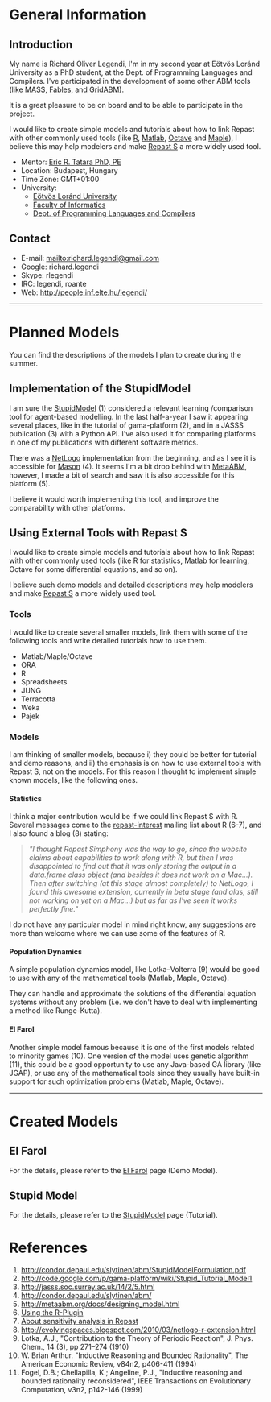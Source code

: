 # General Information #

## Introduction ##

My name is Richard Oliver Legendi, I'm in my second year at Eötvös Loránd University as a PhD student, at the Dept. of Programming Languages and Compilers. I've participated in the development of some other ABM tools (like [MASS](http://mass.aitia.ai/), [Fables](http://mass.aitia.ai/fables/), and [GridABM](http://gridabm.sourceforge.net/)).

It is a great pleasure to be on board and to be able to participate in the project.

I would like to create simple models and tutorials about how to link Repast with other commonly used tools (like [R](http://www.r-project.org/), [Matlab](http://www.mathworks.com), [Octave](http://www.gnu.org/software/octave/) and [Maple](http://www.maplesoft.com/products/maple/)), I believe this may help modelers and make [Repast S](http://repast.sourceforge.net/) a more widely used tool.

  * Mentor: [Eric R. Tatara PhD, PE](http://mypages.iit.edu/~tataeri/)
  * Location: Budapest, Hungary
  * Time Zone: GMT+01:00
  * University:
    * [Eötvös Loránd University](http://www.elte.hu/en)
    * [Faculty of Informatics](http://www.inf.elte.hu/english)
    * [Dept. of Programming Languages and Compilers](http://plcportal.inf.elte.hu/en)

## Contact ##
  * E-mail: [mailto:richard.legendi@gmail.com](mailto:richard.legendi@gmail.com)
  * Google: richard.legendi
  * Skype: rlegendi
  * IRC: legendi, roante
  * Web: http://people.inf.elte.hu/legendi/


---


# Planned Models #
You can find the descriptions of the models I plan to create during the summer.

## Implementation of the StupidModel ##

I am sure the [StupidModel](http://condor.depaul.edu/slytinen/abm/StupidModelFormulation.pdf) (1) considered a relevant learning /comparison tool for agent-based modelling. In the last half-a-year I saw it appearing several places, like in the tutorial of gama-platform (2), and in a JASSS publication (3) with a Python API. I've also used it for comparing platforms in one of my publications with different software metrics.

There was a [NetLogo](http://ccl.northwestern.edu/netlogo/) implementation from the beginning, and as I see it is accessible for [Mason](http://www.cs.gmu.edu/~eclab/projects/mason/) (4). It seems I'm a bit drop behind with [MetaABM](http://metaabm.org/), however, I made a bit of search and saw it is also accessible for this platform (5).

I believe it would worth implementing this tool, and improve the comparability with other platforms.

## Using External Tools with Repast S ##

I would like to create simple models and tutorials about how to link Repast with other commonly used tools (like R for statistics, Matlab for learning, Octave for some differential equations, and so on).

I believe such demo models and detailed descriptions may help modelers and make [Repast S](http://repast.sourceforge.net/) a more widely used tool.

### Tools ###
I would like to create several smaller models, link them with some of the following tools and write detailed tutorials how to use them.

  * Matlab/Maple/Octave
  * ORA
  * R
  * Spreadsheets
  * JUNG
  * Terracotta
  * Weka
  * Pajek

### Models ###
I am thinking of smaller models, because i) they could be better for tutorial and demo reasons, and ii) the emphasis is on how to use external tools with Repast S, not on the models. For this reason I thought to implement simple known models, like the following ones.

#### Statistics ####
I think a major contribution would be if we could link Repast S with R. Several messages come to the [repast-interest](https://lists.sourceforge.net/lists/listinfo/repast-interest) mailing list about R (6-7), and I also found a blog (8) stating:

> _"I thought  Repast Simphony was the way to go, since the website claims about capabilities to work along with R, but then I was disappointed to find out that it was only storing the output in a data.frame class object (and besides it does not work on a  Mac...). Then after switching (at this stage almost completely) to NetLogo, I found this awesome extension, currently in beta stage (and alas, still not working on yet on a Mac...) but as far as I've seen it works perfectly fine."_

I do not have any particular model in mind right know, any suggestions are more than welcome where we can use some of the features of R.

#### Population Dynamics ####
A simple population dynamics model, like Lotka–Volterra (9) would be good to use with any of the mathematical tools (Matlab, Maple, Octave).

They can handle and approximate the solutions of the differential equation systems without any problem (i.e. we don't have to deal with implementing a method like Runge-Kutta).

#### El Farol ####
Another simple model famous because it is one of the first models related to minority games (10). One version of the model uses genetic algorithm (11), this could be a good opportunity to use any Java-based GA library (like JGAP), or use any of the mathematical tools since they usually have built-in support for such optimization problems (Matlab, Maple, Octave).


---


# Created Models #

## El Farol ##
For the details, please refer to the [El Farol](ElFarol.md) page (Demo Model).

## Stupid Model ##
For the details, please refer to the [StupidModel](StupidModel.md) page (Tutorial).

# References #

  1. http://condor.depaul.edu/slytinen/abm/StupidModelFormulation.pdf
  1. http://code.google.com/p/gama-platform/wiki/Stupid_Tutorial_Model1
  1. http://jasss.soc.surrey.ac.uk/14/2/5.html
  1. http://condor.depaul.edu/slytinen/abm/
  1. http://metaabm.org/docs/designing_model.html
  1. [Using the R-Plugin](http://sourceforge.net/mailarchive/forum.php?thread_name=C4CF3FB80A756643BE25F5F55CAC3ABC1075F727%40ERD-ML1ERD.erd.ds.usace.army.mil&forum_name=repast-interest)
  1. [About sensitivity analysis in Repast](http://sourceforge.net/mailarchive/forum.php?thread_name=A4E4FC10-E5AF-49D0-AE24-B8C41309B617%40ed.ac.uk&forum_name=repast-interest)
  1. http://evolvingspaces.blogspot.com/2010/03/netlogo-r-extension.html
  1. Lotka, A.J., "Contribution to the Theory of Periodic Reaction", J. Phys. Chem., 14 (3), pp 271–274 (1910)
  1. W. Brian Arthur. "Inductive Reasoning and Bounded Rationality", The American Economic Review, v84n2, p406-411 (1994)
  1. Fogel, D.B.; Chellapilla, K.; Angeline, P.J., "Inductive reasoning and bounded rationality reconsidered", IEEE Transactions on Evolutionary Computation, v3n2, p142-146 (1999)